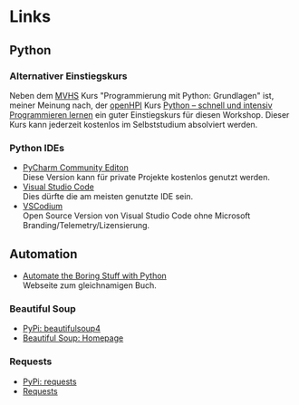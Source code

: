 # Links

## Python
### Alternativer Einstiegskurs
Neben dem [MVHS](https://www.mvhs.de/) Kurs
"Programmierung mit Python: Grundlagen" ist,
meiner Meinung nach, der 
[openHPI](https://open.hpi.de/) Kurs [Python – schnell und intensiv Programmieren lernen](https://open.hpi.de/courses/python2024)
ein guter Einstiegskurs für diesen Workshop.
Dieser Kurs kann jederzeit kostenlos im
Selbststudium absolviert werden.

### Python IDEs
* [PyCharm Community Editon](https://www.jetbrains.com/pycharm/download)  
  Diese Version kann für private Projekte 
  kostenlos genutzt werden.
* [Visual Studio Code](https://code.visualstudio.com/download)  
  Dies dürfte die am meisten genutzte IDE sein.
* [VSCodium](https://github.com/VSCodium/vscodium/releases)  
  Open Source Version von Visual Studio Code ohne 
  Microsoft Branding/Telemetry/Lizensierung.

## Automation
* [Automate the Boring Stuff with Python](https://automatetheboringstuff.com)  
  Webseite zum gleichnamigen Buch.

### Beautiful Soup
* [PyPi: beautifulsoup4](https://pypi.org/project/beautifulsoup4/)
* [Beautiful Soup: Homepage](https://www.crummy.com/software/BeautifulSoup/)

### Requests
* [PyPi: requests](https://pypi.org/project/requests/)
* [Requests](https://requests.readthedocs.io/en/latest/)
